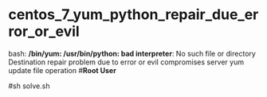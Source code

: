 # centos_7_yum_python_repair_due_error_or_evil
bash: **/bin/yum: /usr/bin/python: bad interpreter**: No such file or directory Destination repair problem due to error or evil compromises server yum update file operation
#**Root User**

#sh solve.sh
